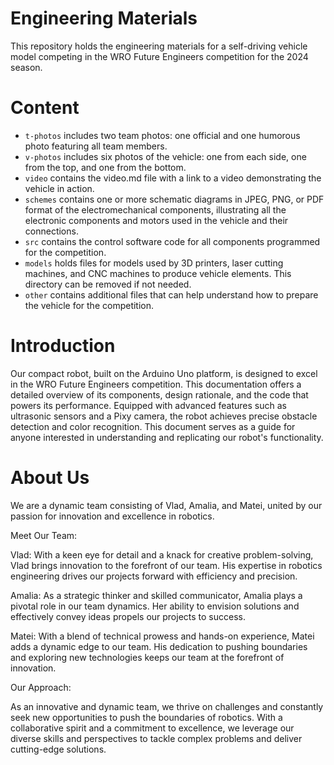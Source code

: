 # Engineering Materials

This repository holds the engineering materials for a self-driving vehicle model competing in the WRO Future Engineers competition for the 2024 season.   

# Content

* `t-photos` includes two team photos: one official and one humorous photo featuring all team members.
* `v-photos` includes six photos of the vehicle: one from each side, one from the top, and one from the bottom.
* `video` contains the video.md file with a link to a video demonstrating the vehicle in action.
* `schemes` contains one or more schematic diagrams in JPEG, PNG, or PDF format of the electromechanical components, illustrating all the electronic components and motors used in the vehicle and their connections.
* `src` contains the control software code for all components programmed for the competition.
* `models` holds files for models used by 3D printers, laser cutting machines, and CNC machines to produce vehicle elements. This directory can be removed if not needed.
* `other` contains additional files that can help understand how to prepare the vehicle for the competition.

# Introduction

Our compact robot, built on the Arduino Uno platform, is designed to excel in the WRO Future Engineers competition. This documentation offers a detailed overview of its components, design rationale, and the code that powers its performance. Equipped with advanced features such as ultrasonic sensors and a Pixy camera, the robot achieves precise obstacle detection and color recognition. This document serves as a guide for anyone interested in understanding and replicating our robot's functionality.

# About Us
We are a dynamic team consisting of Vlad, Amalia, and Matei, united by our passion for innovation and excellence in robotics.

Meet Our Team:

Vlad: With a keen eye for detail and a knack for creative problem-solving, Vlad brings innovation to the forefront of our team. His expertise in robotics engineering drives our projects forward with efficiency and precision.

Amalia: As a strategic thinker and skilled communicator, Amalia plays a pivotal role in our team dynamics. Her ability to envision solutions and effectively convey ideas propels our projects to success.

Matei: With a blend of technical prowess and hands-on experience, Matei adds a dynamic edge to our team. His dedication to pushing boundaries and exploring new technologies keeps our team at the forefront of innovation.

Our Approach:

As an innovative and dynamic team, we thrive on challenges and constantly seek new opportunities to push the boundaries of robotics. With a collaborative spirit and a commitment to excellence, we leverage our diverse skills and perspectives to tackle complex problems and deliver cutting-edge solutions.
